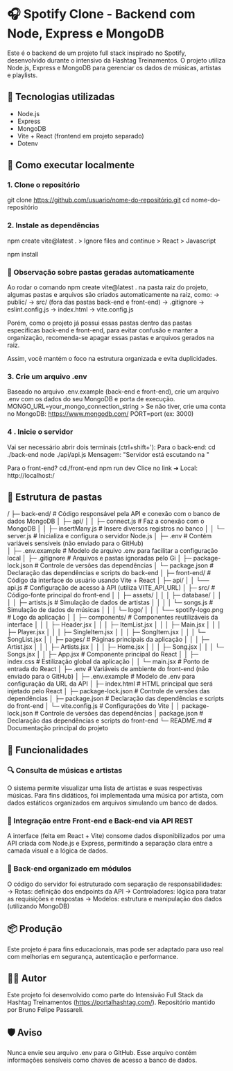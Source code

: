 # 🎧 Spotify Clone - Backend com Node, Express e MongoDB

Este é o backend de um projeto full stack inspirado no Spotify, desenvolvido durante o intensivo da Hashtag Treinamentos. O projeto utiliza Node.js, Express e MongoDB para gerenciar os dados de músicas, artistas e playlists.

## 🔗 Tecnologias utilizadas

- Node.js
- Express
- MongoDB
- Vite + React (frontend em projeto separado)
- Dotenv

## 🚀 Como executar localmente

### 1. Clone o repositório
git clone https://github.com/usuario/nome-do-repositório.git
cd nome-do-repositório

### 2. Instale as dependências
npm create vite@latest .
    > Ignore files and continue
    > React
    > Javascript

npm install

### 🧹 Observação sobre pastas geradas automaticamente
Ao rodar o comando npm create vite@latest . na pasta raiz do projeto, algumas pastas e arquivos são criados automaticamente na raiz, como:
-> public/
-> src/ (fora das pastas back-end e front-end)
-> .gitignore
-> eslint.config.js
-> index.html
-> vite.config.js

Porém, como o projeto já possui essas pastas dentro das pastas específicas back-end e front-end, para evitar confusão e manter a organização, recomenda-se apagar essas pastas e arquivos gerados na raiz.

Assim, você mantém o foco na estrutura organizada e evita duplicidades.

### 3. Crie um arquivo .env
Baseado no arquivo .env.example (back-end e front-end), crie um arquivo .env com os dados do seu MongoDB e porta de execução.
    MONGO_URL=your_mongo_connection_string
        > Se não tiver, crie uma conta no MongoDB: https://www.mongodb.com/
    PORT=port (ex: 3000)

### 4 . Inicie o servidor
Vai ser necessário abrir dois terminais (ctrl+shift+'):
Para o back-end:
    cd ./back-end
    node ./api/api.js
Mensagem: "Servidor está escutando na <port>"

Para o front-end?
    cd./front-end
    npm run dev
Clice no link ➜ Local: http://localhost:<port>/
    
## 🧾 Estrutura de pastas
 /
 ├─ back-end/                       # Código responsável pela API e conexão com o banco de dados MongoDB
 │  ├─ api/
 │  │  ├─ connect.js                # Faz a conexão com o MongoDB
 │  │  ├─ insertMany.js             # Insere diversos registros no banco
 │  │  └─ server.js                 # Inicializa e configura o servidor Node.js
 │  ├─ .env                         # Contém variáveis sensíveis (não enviado para o GitHub)     
 │  ├─ .env.example                 # Modelo de arquivo .env para facilitar a configuração local
 │  ├─ .gitignore                   # Arquivos e pastas ignoradas pelo Gi
 │  ├─ package-lock.json            # Controle de versões das dependências
 │  └─ package.json                 # Declaração das dependências e scripts do back-end
 │
 ├─ front-end/                      # Código da interface do usuário usando Vite + React
 │  ├─ api/
 │  │  └── api.js                   # Configuração de acesso à API (utiliza VITE_API_URL)
 │  ├─ src/                         # Código-fonte principal do front-end
 │  │  ├─ assets/
 │  │  │  ├─ database/
 │  │  │  │  ├─ artists.js          # Simulação de dados de artistas
 │  │  │  │  └─ songs.js            # Simulação de dados de músicas
 │  │  │  └─ logo/
 │  │  │     └── spotify-logo.png   # Logo da aplicação
 │  │  ├─ components/               # Componentes reutilizáveis da interface
 │  │  │  ├─ Header.jsx
 │  │  │  ├─ ItemList.jsx
 │  │  │  ├─ Main.jsx
 │  │  │  ├─ Player.jsx
 │  │  │  ├─ SingleItem.jsx
 │  │  │  ├─ SongItem.jsx
 │  │  │  └─ SongList.jsx
 │  │  ├─ pages/                    # Páginas principais da aplicação
 │  │  │  ├─ Artist.jsx
 │  │  │  ├─ Artists.jsx
 │  │  │  ├─ Home.jsx
 │  │  │  ├─ Song.jsx
 │  │  │  └─ Songs.jsx
 │  │  ├─ App.jsx                   # Componente principal do React
 │  │  ├─ index.css                 # Estilização global da aplicação
 │  │  └─ main.jsx                  # Ponto de entrada do React
 │  ├─ .env                         # Variáveis de ambiente do front-end (não enviado para o GitHub)
 │  ├─ .env.example                 # Modelo de .env para configuração da URL da API
 │  ├─ index.html                   # HTML principal que será injetado pelo React
 │  ├─ package-lock.json            # Controle de versões das dependências
 │  ├─ package.json                 # Declaração das dependências e scripts do front-end
 │  └─ vite.config.js               # Configurações do Vite
 │
 │  package-lock.json               # Controle de versões das dependências
 │  package.json                    # Declaração das dependências e scripts do front-end
 └─ README.md                       # Documentação principal do projeto


## 🧠 Funcionalidades

### 🔍 Consulta de músicas e artistas
O sistema permite visualizar uma lista de artistas e suas respectivas músicas. Para fins didáticos, foi implementada uma música por artista, com dados estáticos organizados em arquivos simulando um banco de dados.

### 🔄 Integração entre Front-end e Back-end via API REST
A interface (feita em React + Vite) consome dados disponibilizados por uma API criada com Node.js e Express, permitindo a separação clara entre a camada visual e a lógica de dados.

### 🧱 Back-end organizado em módulos
O código do servidor foi estruturado com separação de responsabilidades:
-> Rotas: definição dos endpoints da API
-> Controladores: lógica para tratar as requisições e respostas
-> Modelos: estrutura e manipulação dos dados (utilizando MongoDB)

## 📦 Produção
Este projeto é para fins educacionais, mas pode ser adaptado para uso real com melhorias em segurança, autenticação e performance.

## 👨‍💻 Autor
Este projeto foi desenvolvido como parte do Intensivão Full Stack da Hashtag Treinamentos (https://portalhashtag.com/). Repositório mantido por Bruno Felipe Passareli.

## 🛡️ Aviso
Nunca envie seu arquivo .env para o GitHub. Esse arquivo contém informações sensíveis como chaves de acesso a banco de dados.
